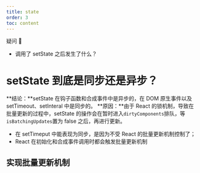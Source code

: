 ```yaml
---
title: state
order: 3
toc: content
---
```


疑问 🤔️

- 调用了 setState 之后发生了什么？

# setState 到底是同步还是异步？

**结论：**setState 在钩子函数和合成事件中是异步的，在 DOM 原生事件以及 setTimeout、setInteral 中是同步的。
**原因：**由于 React 的锁机制，导致在批量更新的过程中，setState 的操作会在暂时进入`dirtyComponents`排队，等`isBatchingUpdates`置为 false 之后，再进行更新。

- 在 setTimeput 中能表现为同步，是因为不受 React 的批量更新机制控制了；
- React 在初始化和合成事件调用时都会触发批量更新机制

## 实现批量更新机制
